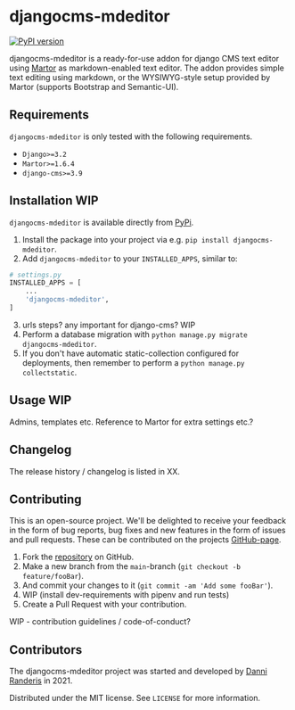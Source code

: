 # djangocms-mdeditor

[![PyPI version][fury-badge]][fury-badge]

djangocms-mdeditor is a ready-for-use addon for django CMS text editor using [Martor](https://github.com/agusmakmun/django-markdown-editor) as markdown-enabled text editor.
The addon provides simple text editing using markdown, or the WYSIWYG-style setup provided by Martor (supports Bootstrap and Semantic-UI).


## Requirements
`djangocms-mdeditor` is only tested with the following requirements.

- `Django>=3.2`
- `Martor>=1.6.4`
- `django-cms>=3.9`

## Installation WIP
`djangocms-mdeditor` is available directly from [PyPi][pypi].

1. Install the package into your project via e.g. `pip install djangocms-mdeditor`.
2. Add `djangocms-mdeditor` to your `INSTALLED_APPS`, similar to:

```python
# settings.py
INSTALLED_APPS = [
    ...
    'djangocms-mdeditor',
]
```

3. urls steps? any important for django-cms? WIP
4. Perform a database migration with `python manage.py migrate djangocms-mdeditor`.
5. If you don't have automatic static-collection configured for deployments, then remember to perform a `python manage.py collectstatic`.


## Usage WIP
Admins, templates etc. Reference to Martor for extra settings etc.?


## Changelog
The release history / changelog is listed in XX.


## Contributing
This is an open-source project. We'll be delighted to receive your feedback in the form of bug reports, bug fixes and new features in the form of issues and pull requests. These can be contributed on the projects [GitHub-page][github].

1. Fork the [repository][github] on GitHub.
2. Make a new branch from the `main`-branch (`git checkout -b feature/fooBar`).
3. And commit your changes to it (`git commit -am 'Add some fooBar'`).
4. WIP (install dev-requirements with pipenv and run tests)
5. Create a Pull Request with your contribution.

WIP - contribution guidelines / code-of-conduct?


## Contributors
The djangocms-mdeditor project was started and developed by [Danni Randeris][github-danni] in 2021.

Distributed under the MIT license. See ``LICENSE`` for more information.




[github]: https://github.com/danniranderis/djangocms-mdeditor
[pypi]: https://pypi.org/project/djangocms-mdeditor/
[fury-badge]: https://badge.fury.io/py/djangocms-mdeditor
[github-danni]: https://github.com/danniranderis